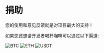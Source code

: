 # 捐助

您的使用和意见反馈就是对项目最大的支持！

如果您还想请开发者喝杯咖啡可以通过以下渠道:

![BTC](../images/btc.png) 
![ETH](../images/eth.png)
![USDT](../images/usdt.png)
